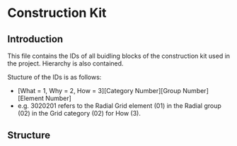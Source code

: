 # Construction Kit

## Introduction

This file contains the IDs of all buidling blocks of the construction kit used in the project. Hierarchy is also contained.

Stucture of the IDs is as follows:

* [What = 1, Why = 2, How = 3][Category Number][Group Number][Element Number]
* e.g. 3020201 refers to the Radial Grid element (01) in the Radial group (02) in the Grid category (02) for How (3).

## Structure
